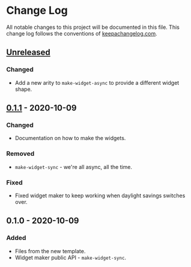 # Change Log
All notable changes to this project will be documented in this file. This change log follows the conventions of [keepachangelog.com](http://keepachangelog.com/).

## [Unreleased]
### Changed
- Add a new arity to `make-widget-async` to provide a different widget shape.

## [0.1.1] - 2020-10-09
### Changed
- Documentation on how to make the widgets.

### Removed
- `make-widget-sync` - we're all async, all the time.

### Fixed
- Fixed widget maker to keep working when daylight savings switches over.

## 0.1.0 - 2020-10-09
### Added
- Files from the new template.
- Widget maker public API - `make-widget-sync`.

[Unreleased]: https://github.com/your-name/testrunner/compare/0.1.1...HEAD
[0.1.1]: https://github.com/your-name/testrunner/compare/0.1.0...0.1.1
